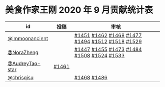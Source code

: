 # 美食作家王刚 2020 年 9 月贡献统计表

| id | 投稿 | 审核 |
| -- | --- | --- |
| [@immoonancient](https://github.com/immoonancient) | | [#1451](/../../issues/1451) [#1462](/../../issues/1462) [#1468](/../../issues/1468) [#1477](/../../issues/1477) [#1494](/../../issues/1494) [#1512](/../../issues/1512) [#1518](/../../issues/1518) [#1529](/../../issues/1529) |
| [@NoraZheng](https://github.com/NoraZheng) | | [#1447](/../../issues/1447) [#1455](/../../issues/1455) [#1473](/../../issues/1473) [#1484](/../../issues/1484) [#1508](/../../issues/1508) [#1524](/../../issues/1524) [#1533](/../../issues/1533) |
| [@AudreyTao-star](https://github.com/AudreyTao-star) | [#1461](/../../issues/1461) | |
| [@chrisqisu](https://github.com/chrisqisu) | | [#1468](/../../issues/1468) [#1486](/../../issues/1486) |
